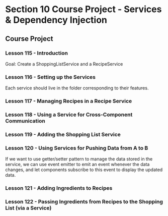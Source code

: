 # Section 10 Course Project - Services & Dependency Injection

## Course Project

### Lesson 115 - Introduction

Goal: Create a ShoppingListService and a RecipeService

### Lesson 116 - Setting up the Services

Each service should live in the folder corresponding to their features.

### Lesson 117 - Managing Recipes in a Recipe Service

### Lesson 118 - Using a Service for Cross-Component Communication

### Lesson 119 - Adding the Shopping List Service

### Lesson 120 - Using Services for Pushing Data from A to B

If we want to use getter/setter pattern to manage the data stored in the service, we can use event emitter to emit an event whenever the data changes, and let components subscribe to this event to display the updated data.

### Lesson 121 - Adding Ingredients to Recipes

### Lesson 122 - Passing Ingredients from Recipes to the Shopping List (via a Service)
